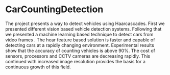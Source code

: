 # CarCountingDetection


The project presents a way to detect vehicles using Haarcascades. 
First we presented different vision based vehicle detection systems. Following that we presented a machine learning based technique to detect cars from video frames
. The hear feature based solution is faster and capable of detecting cars at a rapidly changing environment.
Experimental results show that the accuracy of counting vehicles is above 90%. The cost of sensors, processors and CCTV cameras are decreasing rapidly. 
This continued with increased image resolution provides the basis for a continuous growth of this field.
